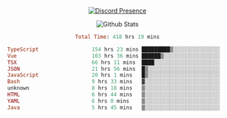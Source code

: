 <!DOCTYPE html>
<body>
<div align="center">

  [![Discord Presence](https://lanyard.cnrad.dev/api/576097150359044106)](https://discord.com/users/576097150359044106)
  
  ![Github Stats](https://github-readme-stats.vercel.app/api?username=verycrunchy&show_icons=true&theme=radical)

<!--START_SECTION:waka-->

```ruby
Total Time: 418 hrs 19 mins

TypeScript                 154 hrs 23 mins █████████▒░░░░░░░░░░░░░░░   36.92 %
Vue                        103 hrs 36 mins ██████▒░░░░░░░░░░░░░░░░░░   24.77 %
TSX                        66 hrs 11 mins  ████░░░░░░░░░░░░░░░░░░░░░   15.83 %
JSON                       21 hrs 56 mins  █▒░░░░░░░░░░░░░░░░░░░░░░░   05.24 %
JavaScript                 20 hrs 1 mins   █▒░░░░░░░░░░░░░░░░░░░░░░░   04.79 %
Bash                       9 hrs 33 mins   ▓░░░░░░░░░░░░░░░░░░░░░░░░   02.28 %
unknown                    8 hrs 18 mins   ▒░░░░░░░░░░░░░░░░░░░░░░░░   01.98 %
HTML                       6 hrs 44 mins   ▒░░░░░░░░░░░░░░░░░░░░░░░░   01.61 %
YAML                       6 hrs 0 mins    ▒░░░░░░░░░░░░░░░░░░░░░░░░   01.43 %
Java                       5 hrs 45 mins   ▒░░░░░░░░░░░░░░░░░░░░░░░░   01.37 %
```

<!--END_SECTION:waka-->
</div>
</body>
</html>

